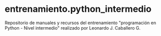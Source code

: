 # entrenamiento.python_intermedio
Repositorio de manuales y recursos del entrenamiento "programación en Python - Nivel intermedio" realizado por Leonardo J. Caballero G.

